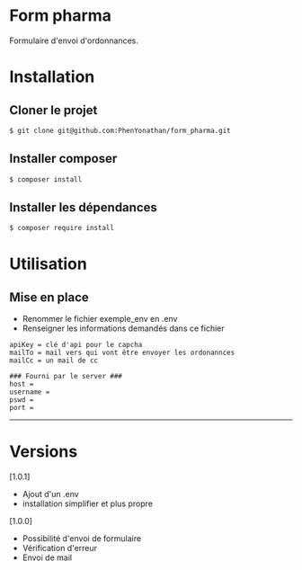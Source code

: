 # Form pharma
Formulaire d'envoi d'ordonnances.

# Installation
## Cloner le projet
```bash
$ git clone git@github.com:PhenYonathan/form_pharma.git
```
## Installer composer
```bash
$ composer install
```
## Installer les dépendances

```bash
$ composer require install
```

# Utilisation
## Mise en place
- Renommer le fichier exemple_env en .env
- Renseigner les informations demandés dans ce fichier
```env
apiKey = clé d'api pour le capcha
mailTo = mail vers qui vont être envoyer les ordonannces
mailCc = un mail de cc

### Fourni par le server ###
host =  
username =
pswd =
port =
```

---
# Versions
[1.0.1]
- Ajout d'un .env
- installation simplifier et plus propre

[1.0.0]
- Possibilité d'envoi de formulaire
- Vérification d'erreur
- Envoi de mail